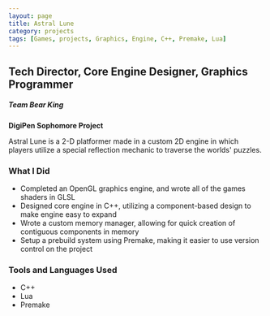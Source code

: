 ```yaml
---
layout: page
title: Astral Lune
category: projects
tags: [Games, projects, Graphics, Engine, C++, Premake, Lua]
---
```



## Tech Director, Core Engine Designer, Graphics Programmer 

##### Team Bear King  
**DigiPen Sophomore Project**


Astral Lune is a 2-D platformer made in a custom 2D engine in which players utilize a special reflection mechanic to traverse the worlds' puzzles.

### What I Did

* Completed an OpenGL graphics engine, and wrote all of the games shaders in GLSL
* Designed core engine in C++, utilizing a component-based design to make engine easy to expand
* Wrote a custom memory manager, allowing for quick creation of contiguous components in memory
* Setup a prebuild system using Premake, making it easier to use version control on the project

### Tools and Languages Used

* C++
* Lua
* Premake
